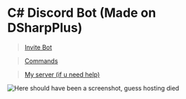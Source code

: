 # C# Discord Bot (Made on DSharpPlus)

> [Invite Bot](https://discord.com/api/oauth2/authorize?client_id=739487241469952000&permissions=8&scope=bot)

> [Commands](https://docs.google.com/document/d/1kO8hHnboGeMsSsdFOT-LwKPUa2rxmlWIGya-gj65amg/edit?usp=sharing)

> [My server (if u need help)](https://discord.gg/4wTnnTbPgz)

![Here should have been a screenshot, guess hosting died](https://i.ibb.co/HYxY9h4/Screenshot-2.png "screenshot (WIP)")
